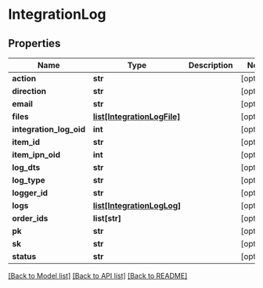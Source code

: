 # IntegrationLog

## Properties
Name | Type | Description | Notes
------------ | ------------- | ------------- | -------------
**action** | **str** |  | [optional] 
**direction** | **str** |  | [optional] 
**email** | **str** |  | [optional] 
**files** | [**list[IntegrationLogFile]**](IntegrationLogFile.md) |  | [optional] 
**integration_log_oid** | **int** |  | [optional] 
**item_id** | **str** |  | [optional] 
**item_ipn_oid** | **int** |  | [optional] 
**log_dts** | **str** |  | [optional] 
**log_type** | **str** |  | [optional] 
**logger_id** | **str** |  | [optional] 
**logs** | [**list[IntegrationLogLog]**](IntegrationLogLog.md) |  | [optional] 
**order_ids** | **list[str]** |  | [optional] 
**pk** | **str** |  | [optional] 
**sk** | **str** |  | [optional] 
**status** | **str** |  | [optional] 

[[Back to Model list]](../README.md#documentation-for-models) [[Back to API list]](../README.md#documentation-for-api-endpoints) [[Back to README]](../README.md)


